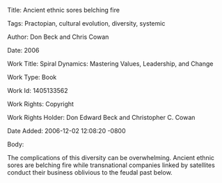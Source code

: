 Title:  Ancient ethnic sores belching fire

Tags:   Practopian, cultural evolution, diversity, systemic

Author: Don Beck and Chris Cowan

Date:   2006

Work Title: Spiral Dynamics: Mastering Values, Leadership, and Change

Work Type: Book

Work Id: 1405133562

Work Rights: Copyright

Work Rights Holder: Don Edward Beck and Christopher C. Cowan

Date Added: 2006-12-02 12:08:20 -0800

Body: 

The complications of this diversity can be overwhelming. Ancient ethnic sores are belching fire while transnational companies linked by satellites conduct their business oblivious to the feudal past below.


